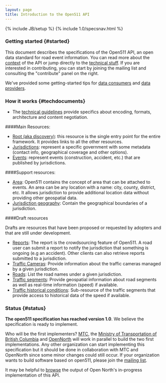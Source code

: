 ```yaml
---
layout: page
title: Introduction to the Open511 API
---
```

{% include JB/setup %}
{% include 1.0/specsnav.html %}


### Getting started {#started}

This document describes the specifications of the Open511 API, an open data standard for road event information. You can read more about the [context](context.html) of the API or jump directly to the [technical stuff](#techdocuments). If you are interested in contributing, you can start by joining the mailing list and consulting the "contribute" panel on the right.

We've provided some getting-started tips for [data consumers](consumer_guide.html) and [data providers](implementor_guide.html).


### How it works {#techdocuments}

* The [technical guidelines](guidelines.html) provide specifics about encoding, formats, architecture and content negotiation.

####Main Resources:

* [Root (aka discovery)](root.html): this resource is the single entry point for the entire framework. It provides links to all the other resources.   
* [Jurisdictions](jurisdiction.html): represent a specific government with some metadata (contact info, geographical coverage and other options). 
* [Events](event.html): represent events (construction, accident, etc.) that are published by jurisdictions. 


####Support resources:
* [Area](area.html): Open511 contains the concept of area that can be attached to events. An area can be any location with a name: city, county, district, etc. It allows jurisdiction to provide additional location data without providing other geospatial data.
* [Jurisdiction geography](jurisdictiongeo.html): Contain the geographical boundaries of a jurisdiction.


####Draft resources

Drafts are resources that have been proposed or requested by adopters and that are still under development.

* [Reports](report.html): The report is the crowdsourcing feature of Open511. A road user can submit a report to notify the jurisdiction that something is ongoing (e.g an accident). Other clients can also retrieve reports submitted to a jurisdiction.
* [Traffic Cameras](camera.html): Provide information about the traffic cameras managed by a given jurisdiction.
* [Roads](road.html): List the road names under a given jurisdiction.
* [Traffic segments](traffic_segment.html): Provide geospatial information about road segments as well as real-time information (speed) if available.
* [Traffic historical conditions](historical_traffic_condition.html): Sub-resource of the traffic segments that provide access to historical data of the speed if available.


### Status {#status}

**The open511 specification has reached version 1.0**. We believe the specification is ready to implement.

Who will be the first implementers? [MTC](http://511.org/), the [Ministry of Transportation of British Columbia](http://www.gov.bc.ca/tran/) and [OpenNorth](https://github.com/opennorth/open511) will work in parallel to build the two first implementations. Any other organization can start implementing this specification but it should be done in collaboration with MTC and OpenNorth since some minor changes could still occur. If your organization wants to build software based on open511, please join the [mailing list](https://groups.google.com/forum/?fromgroups#!forum/open511).

It may be helpful to [browse](http://demo.open511.org/) the output of Open North's in-progress implementation of this API.


